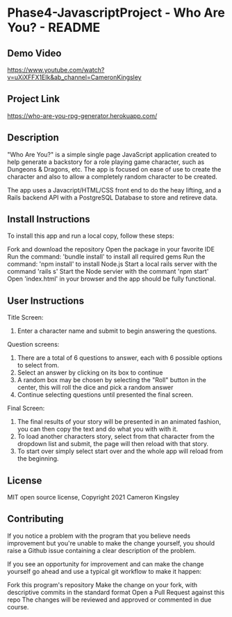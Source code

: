 # Phase4-JavascriptProject - Who Are You? - README

## Demo Video
https://www.youtube.com/watch?v=uXiXFFX1EIk&ab_channel=CameronKingsley

## Project Link
https://who-are-you-rpg-generator.herokuapp.com/

## Description
"Who Are You?" is a simple single page JavaScript application created to help generate a backstory for a role playing game character, such as Dungeons & Dragons, etc. The app is focused on ease of use to create the character and also to allow a completely random character to be created. 

The app uses a Javacript/HTML/CSS front end to do the heay lifting, and a Rails backend API with a PostgreSQL Database to store and retireve data. 

## Install Instructions
To install this app and run a local copy, follow these steps:

Fork and download the repository
Open the package in your favorite IDE
Run the command: 'bundle install' to install all required gems
Run the command: 'npm install' to install Node.js
Start a local rails server with the command 'rails s'
Start the Node servier with the commant 'npm start'   
Open 'index.html' in your browser and the app should be fully functional.

## User Instructions
Title Screen:
1. Enter a character name and submit to begin answering the questions.

Question screens:
1. There are a total of 6 questions to answer, each with 6 possible options to select from.
2. Select an answer by clicking on its box to continue
3. A random box may be chosen by selecting the "Roll" button in the center, this will roll the dice and pick a random answer
4. Continue selecting questions until presented the final screen.

Final Screen:
1. The final results of your story will be presented in an animated fashion, you can then copy the text and do what you with with it.
2. To load another characters story, select from that character from the dropdown list and submit, the page will then reload with that story.
3. To start over simply select start over and the whole app will reload from the beginning. 

## License
MIT open source license, Copyright 2021 Cameron Kingsley

## Contributing
If you notice a problem with the program that you believe needs improvement but you're unable to make the change yourself, you should raise a Github issue containing a clear description of the problem.

If you see an opportunity for improvement and can make the change yourself go ahead and use a typical git workflow to make it happen:

Fork this program's repository
Make the change on your fork, with descriptive commits in the standard format
Open a Pull Request against this repo
The changes will be reviewed and approved or commented in due course.
